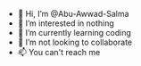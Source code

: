 - 👋 Hi, I’m @Abu-Awwad-Salma
- 👀 I’m interested in nothing
- 🌱 I’m currently learning coding
- 💞️ I’m not looking to collaborate
- 📫 You can't reach me 

<!---
Abu-Awwad-Salma/Abu-Awwad-Salma is a ✨ special ✨ repository because its `README.md` (this file) appears on your GitHub profile.
You can click the Preview link to take a look at your changes.
--->
